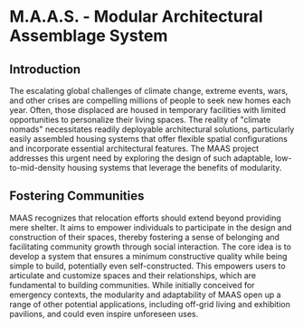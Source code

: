 # M.A.A.S. - Modular Architectural Assemblage System
## Introduction
The escalating global challenges of climate change, extreme events, wars, and other crises are compelling millions of people to seek new homes each year. Often, those displaced are housed in temporary facilities with limited opportunities to personalize their living spaces. The reality of "climate nomads" necessitates readily deployable architectural solutions, particularly easily assembled housing systems that offer flexible spatial configurations and incorporate essential architectural features. The MAAS project addresses this urgent need by exploring the design of such adaptable, low-to-mid-density housing systems that leverage the benefits of modularity.

## Fostering Communities
MAAS recognizes that relocation efforts should extend beyond providing mere shelter. It aims to empower individuals to participate in the design and construction of their spaces, thereby fostering a sense of belonging and facilitating community growth through social interaction. The core idea is to develop a system that ensures a minimum constructive quality while being simple to build, potentially even self-constructed. This empowers users to articulate and customize spaces and their relationships, which are fundamental to building communities. While initially conceived for emergency contexts, the modularity and adaptability of MAAS open up a range of other potential applications, including off-grid living and exhibition pavilions, and could even inspire unforeseen uses.

 









